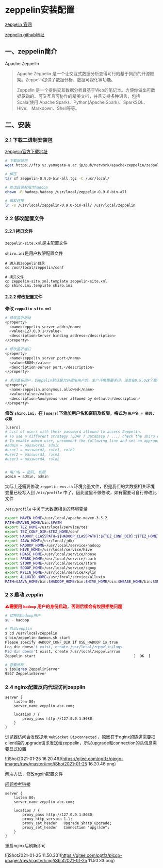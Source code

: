 # zeppelin安装配置



[zeppelin 官网](http://zeppelin.apache.org/)

[zeppelin github地址](https://github.com/apache/zeppelin)



## 一、zeppelin简介

Apache Zeppelin 

> Apache Zeppelin 是一个让交互式数据分析变得可行的基于网页的开源框架。Zeppelin提供了数据分析、数据可视化等功能。
>
> Zeppelin 是一个提供交互数据分析且基于Web的笔记本。方便你做出可数据驱动的、可交互且可协作的精美文档，并且支持多种语言，包括 Scala(使用 Apache Spark)、Python(Apache Spark)、SparkSQL、 Hive、 Markdown、Shell等等。



## 二、安装

### 2.1 下载二进制安装包

[zeppelin官方下载地址](http://zeppelin.apache.org/download.html)

```sh
# 下载安装包
wget https://ftp.yz.yamagata-u.ac.jp/pub/network/apache/zeppelin/zeppelin-0.9.0/zeppelin-0.9.0-bin-all.tgz

# 解压
tar xf zeppelin-0.9.0-bin-all.tgz -C /usr/local/

# 修改目录权限为hadoop
chown -R hadoop.hadoop /usr/local/zeppelin-0.9.0-bin-all

# 做软连接
ln -s /usr/local/zeppelin-0.9.0-bin-all/ /usr/local/zeppelin
```



### 2.2 修改配置文件

#### 2.2.1 拷贝文件

`zeppelin-site.xml`是主配置文件

`shiro.ini`是用户权限配置文件

```shell
# 进入到zeppelin目录
cd /usr/local/zeppelin/conf

# 拷贝文件
cp zeppelin-site.xml.template zeppelin-site.xml
cp shiro.ini.template shiro.ini
```



#### 2.2.2 修改配置文件

**修改 `zeppelin-site.xml`**

```sh
# 修改监听地址
<property>
  <name>zeppelin.server.addr</name>
  <value>127.0.0.1</value>
  <description>Server binding address</description>
</property>

# 修改监听端口
<property>
  <name>zeppelin.server.port</name>
  <value>8080</value>
  <description>Server port.</description>
</property>

# 关闭匿名用户，zeppelin默认是允许匿名用户的，生产环境需要关闭，注意在0.9.0这个版本中，需要手动添加如下代码(网上的文章都是直接修改这一处，但是0.9.0中未找到以下代码)
<property>
  <name>zeppelin.anonymous.allowed</name>
  <value>false</value>
  <description>Anonymous user allowed by default</description>
</property>
```



**修改 `shiro.ini`，在 `[users]`下添加用户名和密码及权限，格式为 `用户名 = 密码, 权限`**

```sh
[users]
# List of users with their password allowed to access Zeppelin.
# To use a different strategy (LDAP / Database / ...) check the shiro doc at http://shiro.apache.org/configuration.html#Configuration-INISections
# To enable admin user, uncomment the following line and set an appropriate password.
#admin = password1, admin
#user1 = password2, role1, role2
#user2 = password3, role3
#user3 = password4, role2


# 用户名 = 密码, 权限
admin = admin, admin
```



实际上还需要修改 `zeppelin-env.sh` 环境变量文件，但是我们的大数据相关环境变量已经写入到 `/etc/profile` 中了，因此这里不做修改，如有需要可自行修改此文件

`/etc/profile` 中关于大数据相关的环境变量

```sh
export MAVEN_HOME=/usr/local/apache-maven-3.5.2
PATH=$MAVEN_HOME/bin:$PATH
export TEZ_HOME=/usr/local/service/tez
export TEZ_CONF_DIR=$TEZ_HOME/conf
export HADOOP_CLASSPATH=${HADOOP_CLASSPATH}:${TEZ_CONF_DIR}:${TEZ_HOME}/*:${TEZ_HOME}/lib/*
export JAVA_HOME=/usr/local/jdk/
export HADOOP_HOME=/usr/local/service/hadoop
export HIVE_HOME=/usr/local/service/hive
export HBASE_HOME=/usr/local/service/hbase
export SPARK_HOME=/usr/local/service/spark
export STORM_HOME=/usr/local/service/storm
export SQOOP_HOME=/usr/local/service/sqoop
export KYLIN_HOME=/usr/local/service/kylin
export ALLUXIO_HOME=/usr/local/service/alluxio
PATH=$JAVA_HOME/bin:$HADOOP_HOME/bin:$HIVE_HOME/bin:$HBASE_HOME/bin:$SPARK_HOME/bin:$STORM_HOME/bin:$SQOOP_HOME/bin:$KYLIN_HOME/bin:$ALLUXIO_HOME/bin:$PATH
```



### 2.3 启动 zepplin

**<span style=color:red>⚠️需要用 `hadoop` 用户的身份启动，否则后续会有权限拒绝问题</span>**

```sh
# 切换到hadoop用户
su - hadoop

# 启动zepplin
$ cd /usr/local/zeppelin
$ bin/zeppelin-daemon.sh start
Please specify HADOOP_CONF_DIR if USE_HADOOP is true
Log dir doesn't exist, create /usr/local/zeppelin/logs
Pid dir doesn't exist, create /usr/local/zeppelin/run
Zeppelin start                                             [  OK  ]

# 查看进程
$ jps|grep ZeppelinServer
9567 ZeppelinServer
```



### 2.4 nginx配置反向代理访问zepplin



```nginx
server {
    listen 80;
    server_name zepplin.abc.com;

    location / {
        proxy_pass http://127.0.0.1:8080;
    }
}
```



浏览器访问会发现提示 `WebSocket Disconnected` ，原因在于nginx的隧道需要把client端的upgrade请求发送给zeppelin，所以upgrade和connection的头信息需要显式设置

![iShot2021-01-25 16.20.46](https://gitee.com/pptfz/picgo-images/raw/master/img/iShot2021-01-25 16.20.46.png)



解决方法，修改ngxin配置文件

[问题参考链接](https://blog.csdn.net/rainysia/article/details/88844336)

```nginx
server {
    listen 80;
    server_name zepplin.abc.com;

    location / {
        proxy_pass http://127.0.0.1:8080;
        proxy_http_version 1.1;
        proxy_set_header   Upgrade $http_upgrade;
        proxy_set_header   Connection "upgrade";
    }
}
```



重启nginx后刷新即可

![iShot2021-01-25 11.50.33](https://gitee.com/pptfz/picgo-images/raw/master/img/iShot2021-01-25 11.50.33.png)

